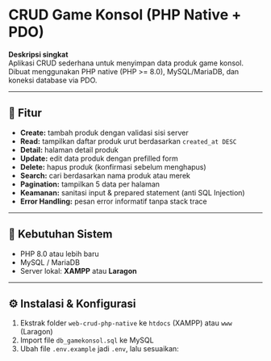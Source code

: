 # CRUD Game Konsol (PHP Native + PDO)

**Deskripsi singkat**  
Aplikasi CRUD sederhana untuk menyimpan data produk game konsol. Dibuat menggunakan PHP native (PHP >= 8.0), MySQL/MariaDB, dan koneksi database via PDO.

---

## 🚀 Fitur
- **Create:** tambah produk dengan validasi sisi server  
- **Read:** tampilkan daftar produk urut berdasarkan `created_at DESC`  
- **Detail:** halaman detail produk  
- **Update:** edit data produk dengan prefilled form  
- **Delete:** hapus produk (konfirmasi sebelum menghapus)  
- **Search:** cari berdasarkan nama produk atau merek  
- **Pagination:** tampilkan 5 data per halaman  
- **Keamanan:** sanitasi input & prepared statement (anti SQL Injection)  
- **Error Handling:** pesan error informatif tanpa stack trace  

---

## 🧱 Kebutuhan Sistem
- PHP 8.0 atau lebih baru  
- MySQL / MariaDB  
- Server lokal: **XAMPP** atau **Laragon**

---

## ⚙️ Instalasi & Konfigurasi
1. Ekstrak folder `web-crud-php-native` ke `htdocs` (XAMPP) atau `www` (Laragon)  
2. Import file `db_gamekonsol.sql` ke MySQL  
3. Ubah file `.env.example` jadi `.env`, lalu sesuaikan:
